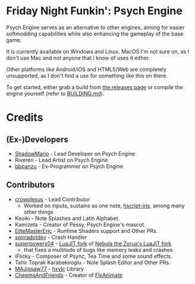 # Friday Night Funkin': Psych Engine
Psych Engine serves as an alternative to other engines, aiming for easier softmodding capabilities while also enhancing the gameplay of the base game.

It is currently available on Windows and Linux.
MacOS I'm not sure on, as I don't use Mac and not anyone that I know of uses it either.

Other platforms like Android/iOS and HTML5/Web are completely unsupported, as I don't find a use for something like this on there.

To get started, either grab a build from [the releases page](https://github.com/Rudyrue/custom-psych/releases) or compile the engine yourself (refer to [BUILDING.md](https://github.com/Rudyrue/custom-psych/blob/main/BUILDING.md)).

# Credits
## (Ex-)Developers
* [ShadowMario](https://github.com/ShadowMario) - Lead Developer on Psych Engine
* Riveren - Lead Artist on Psych Engine
* [bbpanzu](https://bsky.app/profile/bbpnz213.bsky.social) - Ex-Programmer on Psych Engine

## Contributors
* [crowplexus](https://github.com/crowplexus) - Lead Contributor
	- Worked on inputs, sustains as one note, [hscript-iris](https://github.com/crowplexus/hscript-iris), among many other things
* Keoiki - Note Splashes and Latin Alphabet.
* Kamizeta - Creator of Pessy, Psych Engine's mascot.
* [EliteMasterEric](https://github.com/EliteMasterEric) - Runtime Shaders support and Other PRs.
* [sqirradotdev](https://bsky.app/profile/sqirra.dev) - Crash Handler
* [superpowers04](https://github.com/superpowers04) - [LuaJIT fork](https://github.com/superpowers04/linc_luajit) of [Nebula the Zorua's LuaJIT fork](https://github.com/nebulazorua/linc_luajit)
	- that fixes a multitude of bugs like memory leaks and crashes
* iFlicky - Composer of Psync, Tea Time and some sound effects.
* Tahir Toprak Karabekiroglu - Note Splash Editor and Other PRs.
* [MAJigsaw77](https://github.com/MAJigsaw77) - [hxvlc](https://github.com/MAJigsaw77/hxvlc) Library
* [CheemsAndFriends](https://github.com/CheemsAndFriends) - Creator of [FlxAnimate](https://github.com/CheemsAndFriends/FlxAnimate)